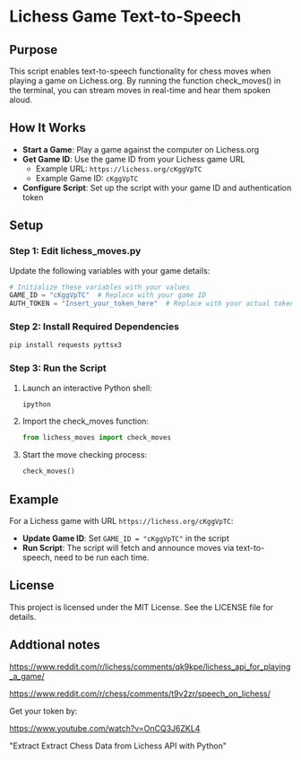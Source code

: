 # Lichess Game Text-to-Speech

## Purpose

This script enables text-to-speech functionality for chess moves when playing a game on Lichess.org. By running the function check_moves() in the terminal, you can stream moves in real-time and hear them spoken aloud.

## How It Works

* **Start a Game**: Play a game against the computer on Lichess.org
* **Get Game ID**: Use the game ID from your Lichess game URL
  * Example URL: `https://lichess.org/cKggVpTC`
  * Example Game ID: `cKggVpTC`
* **Configure Script**: Set up the script with your game ID and authentication token

## Setup

### Step 1: Edit lichess_moves.py

Update the following variables with your game details:

```python
# Initialize these variables with your values
GAME_ID = "cKggVpTC"  # Replace with your game ID
AUTH_TOKEN = "Insert_your_token_here"  # Replace with your actual token
```

### Step 2: Install Required Dependencies

```bash
pip install requests pyttsx3
```

### Step 3: Run the Script

1. Launch an interactive Python shell:
   ```bash
   ipython
   ```

2. Import the check_moves function:
   ```python
   from lichess_moves import check_moves
   ```

3. Start the move checking process:
   ```python
   check_moves()
   ```

## Example

For a Lichess game with URL `https://lichess.org/cKggVpTC`:

* **Update Game ID**: Set `GAME_ID = "cKggVpTC"` in the script
* **Run Script**: The script will fetch and announce moves via text-to-speech, need to be run each time. 

## License

This project is licensed under the MIT License. See the LICENSE file for details.



## Addtional notes

https://www.reddit.com/r/lichess/comments/qk9kpe/lichess_api_for_playing_a_game/

https://www.reddit.com/r/chess/comments/t9v2zr/speech_on_lichess/

Get your token by: 

https://www.youtube.com/watch?v=OnCQ3J6ZKL4 

"Extract Extract Chess Data from Lichess API with Python"